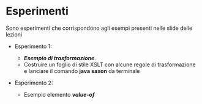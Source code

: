 # Esperimenti
Sono esperimenti che corrispondono agli esempi presenti nelle slide delle lezioni

* Esperimento 1:
  * _**Esempio di trasformazione**_.
  * Costruire un foglio di stile XSLT con alcune regole di trasformazione e lanciare il comando **java saxon** da terminale

* Esperimento 2: 
  * Esempio elemento _**value-of**_

